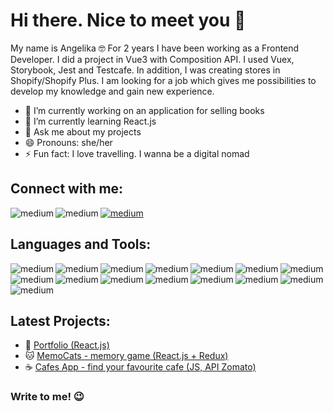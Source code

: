 # Hi there. Nice to meet you 👋

<!--
**angelika7/angelika7** is a ✨ _special_ ✨ repository because its `README.md` (this file) appears on your GitHub profile.-->

My name is Angelika 🤓 For 2 years I have been working as a Frontend Developer. I did a project in Vue3 with
Composition API. I used Vuex, Storybook, Jest and Testcafe. In addition, I was
creating stores in Shopify/Shopify Plus. I am looking for a job which gives me
possibilities to develop my knowledge and gain new experience.
 

- 🔭 I’m currently working on an application for selling books
- 🌱 I’m currently learning React.js
- 💬 Ask me about my projects
- 😄 Pronouns: she/her
- ⚡ Fun fact: I love travelling. I wanna be a digital nomad

## Connect with me:


[<img align="left" alt="medium" src="https://img.shields.io/badge/LinkedIn-0077B5?style=for-the-badge&logo=linkedin&logoColor=white" />](https://www.linkedin.com/in/angelika-chochorowska-18515b183/)
[<img align="left" alt="medium" src="https://img.shields.io/badge/Facebook-1877F2?style=for-the-badge&logo=facebook&logoColor=white" />](https://www.facebook.com/angelika.chochorowska)
[<img alt="medium" src="https://img.shields.io/badge/Gmail-D14836?style=for-the-badge&logo=gmail&logoColor=white" />](mailto:angelika.chochorowska7@gmail.com)

## Languages and Tools:

<img align="left" alt="medium" src="https://img.shields.io/badge/HTML5-E34F26?style=for-the-badge&logo=html5&logoColor=white" />
<img align="left" alt="medium" src="https://img.shields.io/badge/CSS3-1572B6?style=for-the-badge&logo=css3&logoColor=white" />
<img align="left" alt="medium" src="https://img.shields.io/badge/JavaScript-F7DF1E?style=for-the-badge&logo=javascript&logoColor=black" />
<img align="left" alt="medium" src="https://img.shields.io/badge/React-20232A?style=for-the-badge&logo=react&logoColor=61DAFB" />
<img align="left" alt="medium" src="https://img.shields.io/badge/MongoDB-4EA94B?style=for-the-badge&logo=mongodb&logoColor=white" />
<img align="left" alt="medium" src="https://img.shields.io/badge/Redux-593D88?style=for-the-badge&logo=redux&logoColor=white" />
<img align="left" alt="medium" src="https://img.shields.io/badge/Bootstrap-563D7C?style=for-the-badge&logo=bootstrap&logoColor=white" />
<img align="left" alt="medium" src="https://img.shields.io/badge/Express.js-404D59?style=for-the-badge" />
<img align="left" alt="medium" src="https://img.shields.io/badge/Sass-CC6699?style=for-the-badge&logo=sass&logoColor=white" />
<img align="left" alt="medium" src="https://img.shields.io/badge/Node.js-43853D?style=for-the-badge&logo=node.js&logoColor=white" />
<img align="left" alt="medium" src="https://img.shields.io/badge/jQuery-0769AD?style=for-the-badge&logo=jquery&logoColor=white" />
<img align="left" alt="medium" src="https://img.shields.io/badge/PHP-777BB4?style=for-the-badge&logo=php&logoColor=white" />
<img align="left" alt="medium" src="https://img.shields.io/badge/firebase-ffca28?style=for-the-badge&logo=firebase&logoColor=white" />
<img align="left" alt="medium" src="https://img.shields.io/badge/Git-F05032?style=for-the-badge&logo=git&logoColor=white" />
<img alt="medium" src="https://img.shields.io/badge/Visual_Studio_Code-0078D4?style=for-the-badge&logo=visual%20studio%20code&logoColor=white" />

## Latest Projects:

- 📕 [Portfolio (React.js)](https://angelika7.github.io/new-portfolio-repo/)
- 🐱 [MemoCats - memory game (React.js + Redux)](https://angelika7.github.io/memo-repo/)
- ☕️ [Cafes App - find your favourite cafe (JS, API Zomato)](https://angelika7.github.io/repo-search-cafes/)


### Write to me! 😉







